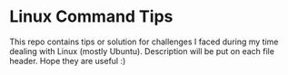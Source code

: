 # Linux Command Tips
This repo contains tips or solution for challenges I faced during my time dealing with Linux (mostly Ubuntu).
Description will be put on each file header. Hope they are useful :)
